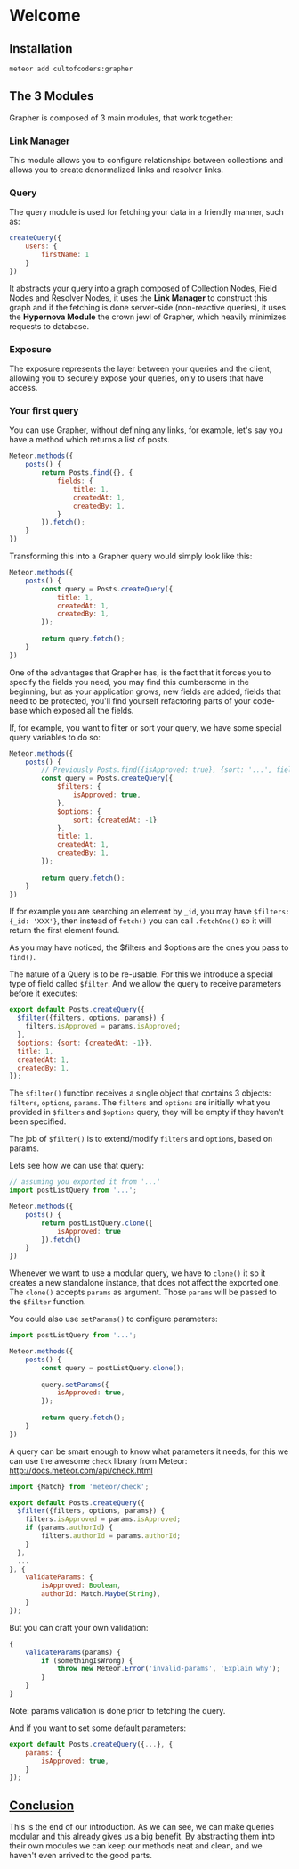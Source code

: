 # Welcome

## Installation
```
meteor add cultofcoders:grapher
```

## The 3 Modules

Grapher is composed of 3 main modules, that work together:

### Link Manager
This module allows you to configure relationships between collections and allows you to create denormalized links and resolver links.

### Query
The query module is used for fetching your data in a friendly manner, such as:
```js
createQuery({
    users: {
        firstName: 1
    }
})
```

It abstracts your query into a graph composed of Collection Nodes, Field Nodes and Resolver Nodes,
it uses the **Link Manager** to construct this graph and if the fetching is done server-side (non-reactive queries),
it uses the **Hypernova Module** the crown jewl of Grapher, which heavily minimizes requests to database.

### Exposure

The exposure represents the layer between your queries and the client, allowing you to securely expose your queries,
only to users that have access. 


### Your first query

You can use Grapher, without defining any links, for example, let's say you have a method which returns a list of posts.

```js
Meteor.methods({
    posts() {
        return Posts.find({}, {
            fields: {
                title: 1,
                createdAt: 1,
                createdBy: 1,
            }
        }).fetch();
    }
})
```

Transforming this into a Grapher query would simply look like this:

```js
Meteor.methods({
    posts() {
        const query = Posts.createQuery({
            title: 1,
            createdAt: 1,
            createdBy: 1,
        });
        
        return query.fetch();
    }
})
```

One of the advantages that Grapher has, is the fact that it forces you to specify the fields you need,
you may find this cumbersome in the beginning, but as your application grows, new fields are added,
fields that need to be protected, you'll find yourself refactoring parts of your code-base which exposed
all the fields.


If, for example, you want to filter or sort your query, we have some special query variables to do so:

```js
Meteor.methods({
    posts() {
        // Previously Posts.find({isApproved: true}, {sort: '...', fields: '...'});
        const query = Posts.createQuery({
            $filters: {
                isApproved: true,
            },
            $options: {
                sort: {createdAt: -1}
            },
            title: 1,
            createdAt: 1,
            createdBy: 1,
        });
        
        return query.fetch();
    }
})
```

If for example you are searching an element by `_id`, you may have `$filters: {_id: 'XXX'}`, then instead of `fetch()` you
can call `.fetchOne()` so it will return the first element found.

As you may have noticed, the $filters and $options are the ones you pass to `find()`.

The nature of a Query is to be re-usable. For this we introduce a special type of field called `$filter`.
And we allow the query to receive parameters before it executes:

```js
export default Posts.createQuery({
  $filter({filters, options, params}) {
    filters.isApproved = params.isApproved;
  },
  $options: {sort: {createdAt: -1}},
  title: 1,
  createdAt: 1,
  createdBy: 1,
});
```

The `$filter()` function receives a single object that contains 3 objects: `filters`, `options`, `params`.
The `filters` and `options` are initially what you provided in `$filters` and `$options` query, they will be empty
if they haven't been specified.

The job of `$filter()` is to extend/modify `filters` and `options`, based on params.

Lets see how we can use that query:

```js
// assuming you exported it from '...'
import postListQuery from '...';

Meteor.methods({
    posts() {
        return postListQuery.clone({
            isApproved: true
        }).fetch()
    }
})
```

Whenever we want to use a modular query, we have to `clone()` it so it creates a new standalone instance,
that does not affect the exported one. The `clone()` accepts `params` as argument.
Those `params` will be passed to the `$filter` function.

You could also use `setParams()` to configure parameters:

```js
import postListQuery from '...';

Meteor.methods({
    posts() {
        const query = postListQuery.clone();
        
        query.setParams({
            isApproved: true,
        });
        
        return query.fetch();
    }
})
```

A query can be smart enough to know what parameters it needs, for this we can use the awesome `check` library from Meteor:
http://docs.meteor.com/api/check.html

```js
import {Match} from 'meteor/check';

export default Posts.createQuery({
  $filter({filters, options, params}) {
    filters.isApproved = params.isApproved;
    if (params.authorId) {
        filters.authorId = params.authorId;
    }
  },
  ...
}, {
    validateParams: {
        isApproved: Boolean,
        authorId: Match.Maybe(String),
    }
});
```

But you can craft your own validation:
```js
{
    validateParams(params) {
        if (somethingIsWrong) {
            throw new Meteor.Error('invalid-params', 'Explain why');
        }
    }
}
```

Note: params validation is done prior to fetching the query.

And if you want to set some default parameters:
```js
export default Posts.createQuery({...}, {
    params: {
        isApproved: true,
    }
});
```

## [Conclusion](table_of_contents.md)

This is the end of our introduction. As we can see, we can make queries modular and this already gives us
a big benefit. By abstracting them into their own modules we can keep our methods neat and clean,
and we haven't even arrived to the good parts.


 
 

 
 





